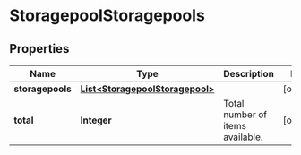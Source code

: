 
# StoragepoolStoragepools

## Properties
Name | Type | Description | Notes
------------ | ------------- | ------------- | -------------
**storagepools** | [**List&lt;StoragepoolStoragepool&gt;**](StoragepoolStoragepool.md) |  |  [optional]
**total** | **Integer** | Total number of items available. |  [optional]



